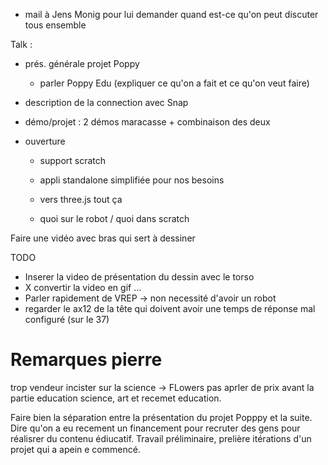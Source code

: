  * mail à Jens Monig pour lui demander quand est-ce qu'on peut discuter tous ensemble

Talk :
  * prés. générale projet Poppy
    * parler Poppy Edu (expliquer ce qu'on a fait et ce qu'on veut faire)
  * description de la connection avec Snap

  * démo/projet : 2 démos maracasse + combinaison des deux

  * ouverture
    * support scratch
    * appli standalone simplifiée pour nos besoins

    * vers three.js tout ça
    * quoi sur le robot / quoi dans scratch


Faire une vidéo avec bras qui sert à dessiner


TODO
* Inserer la video de présentation du dessin avec le torso
* X convertir la video en gif ...
* Parler rapidement de VREP -> non necessité d'avoir un robot
* regarder le ax12 de la tête qui doivent avoir une temps de réponse mal configuré (sur le 37)


# Remarques pierre
trop vendeur
incister sur la science -> FLowers
pas aprler de prix avant la partie education
science, art et recemet education. 

Faire bien la séparation entre la présentation du projet Popppy et la suite.
Dire qu'on a eu recement un financement pour recruter des gens pour réalisrer du contenu édiucatif.
Travail préliminaire, prelière itérations d'un projet qui a apein e commencé.

